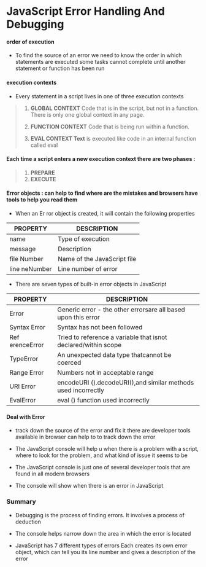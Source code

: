 # JavaScript Error Handling And Debugging

#### order of execution 

* To find the source of an error we need to know the order in which statements are executed some tasks
cannot complete until another statement or function has been run

#### execution contexts

* Every statement in a script lives in one of three execution contexts

> 1. **GLOBAL CONTEXT** Code that is in the script, but not in a function. There is only one global context in any page. 
>
> 2. **FUNCTION CONTEXT** Code that is being run within a function.
>
> 3. **EVAL CONTEXT Text** is executed like code in an internal function called eval

#### Each time a script enters a new execution context there are two phases :

> 1. **PREPARE** 
> 2. **EXECUTE**

#### Error objects :  can help to find where are the mistakes and browsers have tools to help you read them

* When an Er ror object is created, it will contain the following properties

| PROPERTY      | DESCRIPTION |
| ----------- | ----------- |
| name        |Type of execution |
| message   | Description       |
| file Number   | Name of the JavaScript file    |
| line neNumber    | Line number of error       |

* There are seven types of built-in error objects in JavaScript 

| PROPERTY      | DESCRIPTION |
| ----------- | ----------- |
| Error        |Generic error - the other errorsare all based upon this error |
| Syntax Error  |Syntax has not been followed |
| Ref erenceError   |Tried to reference a variable that isnot declared/within scope   |
| TypeError  |An unexpected data type thatcannot be coerced |
| Range Error   |Numbers not in acceptable range  |
|URI Error       |encodeURI ().decodeURI(),and similar methods used incorrectly |
|EvalError        |eval () function used incorrectly |

#### Deal with Error 

* track down the source of the error and fix it there are  developer tools available in browser can help to to track down the error

* The JavaScript console will help u when there is a problem with a script, where to look for the problem, and what kind of issue it seems to be

* The JavaScript console is just one of several developer tools that are found in all modern browsers

* The console will show when there is an error in JavaScript

### Summary 

* Debugging is the process of finding errors. It involves a process of deduction

* The console helps narrow down the area in which the error is located

* JavaScript has 7 different types of errors Each creates its own error object, which can tell you its line number
and gives a description of the error
